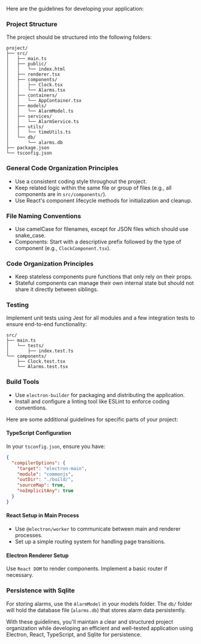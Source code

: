Here are the guidelines for developing your application:

### Project Structure
The project should be structured into the following folders:
```
project/
├── src/
│   ├── main.ts
│   ├── public/
│   │   └── index.html
│   ├── renderer.tsx
│   ├── components/
│   │   ├── Clock.tsx
│   │   └── Alarms.tsx
│   ├── containers/
│   │   └── AppContainer.tsx
│   ├── models/
│   │   └── AlarmModel.ts
│   ├── services/
│   │   └── AlarmService.ts
│   ├── utils/
│   │   └── timeUtils.ts
│   └── db/
│       └── alarms.db
├── package.json
└── tsconfig.json
```

### General Code Organization Principles

- Use a consistent coding style throughout the project.
- Keep related logic within the same file or group of files (e.g., all components are in `src/components/`).
- Use React's component lifecycle methods for initialization and cleanup.

### File Naming Conventions

- Use camelCase for filenames, except for JSON files which should use snake_case.
- Components: Start with a descriptive prefix followed by the type of component (e.g., `ClockComponent.tsx`).

### Code Organization Principles

- Keep stateless components pure functions that only rely on their props.
- Stateful components can manage their own internal state but should not share it directly between siblings.

### Testing
Implement unit tests using Jest for all modules and a few integration tests to ensure end-to-end functionality:
```
src/
├── main.ts
│   └── tests/
│       ├── index.test.ts
└── components/
    ├── Clock.test.tsx
    └── Alarms.test.tsx
```

### Build Tools

- Use `electron-builder` for packaging and distributing the application.
- Install and configure a linting tool like ESLint to enforce coding conventions.

Here are some additional guidelines for specific parts of your project:

#### TypeScript Configuration
In your `tsconfig.json`, ensure you have:
```json
{
  "compilerOptions": {
    "target": "electron-main",
    "module": "commonjs",
    "outDir": "./build/",
    "sourceMap": true,
    "noImplicitAny": true
  }
}
```

#### React Setup in Main Process
- Use `@electron/worker` to communicate between main and renderer processes.
- Set up a simple routing system for handling page transitions.

#### Electron Renderer Setup
Use `React DOM` to render components. Implement a basic router if necessary.

### Persistence with Sqlite
For storing alarms, use the `AlarmModel` in your models folder. The `db/` folder will hold the database file (`alarms.db`) that stores alarm data persistently.

With these guidelines, you'll maintain a clear and structured project organization while developing an efficient and well-tested application using Electron, React, TypeScript, and Sqlite for persistence.